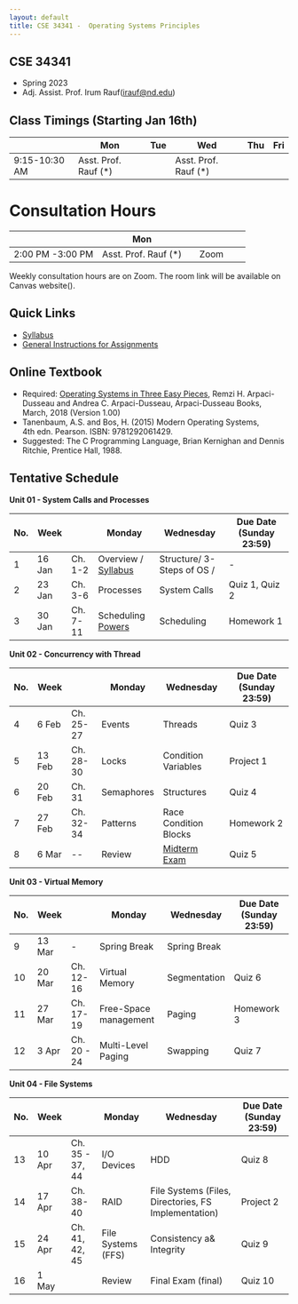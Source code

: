 ```yaml
---
layout: default
title: CSE 34341 -  Operating Systems Principles 
---
```


## CSE 34341 

- Spring 2023
- Adj. Assist. Prof. Irum Rauf(irauf@nd.edu)


## Class Timings (Starting Jan 16th)

|   | Mon | Tue | Wed | Thu | Fri |
|---|-----|-----|-----|-----|-----|
|9:15-10:30 AM | Asst. Prof. Rauf (\*) |     |   Asst. Prof. Rauf (\*)    |  |  |

# Consultation Hours

|   | Mon |  |  |  |  |
|---|-----|-----|-----|-----|-----|
|2:00 PM -3:00 PM | Asst. Prof. Rauf (\*) |     |   Zoom    |  |  | 

Weekly consultation hours are on Zoom. The room link will be available on Canvas website().

## Quick Links

- [Syllabus](syllabus)
- [General Instructions for Assignments](general)


## Online Textbook

- Required: [Operating Systems in Three Easy Pieces](https://pages.cs.wisc.edu/~remzi/OSTEP), Remzi H. Arpaci-Dusseau and Andrea C. Arpaci-Dusseau, Arpaci-Dusseau Books, March, 2018 (Version 1.00)
- Tanenbaum, A.S. and Bos, H. (2015) Modern Operating Systems, 4th edn. Pearson. ISBN: 9781292061429.
- Suggested: The C Programming Language, Brian Kernighan and Dennis Ritchie, Prentice Hall, 1988.


## Tentative Schedule

 **Unit 01 - System Calls and Processes**  
 
|No. |Week  |  | Monday |Wednesday |Due Date (Sunday 23:59) |
|---|-------|------------------------------------|--------|-----------|------------|
|1 | 16 Jan	| Ch. 1-2 | Overview / [Syllabus](syllabus) | Structure/ 3-Steps of OS / | - |
|2 | 23 Jan	| Ch. 3-6	| Processes                  | System Calls	   | Quiz 1, Quiz 2    |
|3 | 30 Jan	| Ch. 7-11| Scheduling	  [Powers](powers)                | Scheduling	                | Homework 1 |



 **Unit 02 - Concurrency with Thread**  
 
|No. |Week  |   | Monday |Wednesday |Due Date (Sunday 23:59) |
|---|-------|------------------------------------|--------|-----------|------------|
|4 | 6 Feb	| Ch. 25-27	| Events| Threads| Quiz 3 |
|5 | 13 Feb		| Ch. 28-30	   | Locks | Condition Variables | Project 1 |
|6 | 20 Feb	| Ch. 31	| Semaphores   | Structures |Quiz 4 |
|7 | 27 Feb	| Ch. 32-34	| Patterns	| Race Condition Blocks	| Homework 2|
|8 | 6 Mar	| --	      | Review | [Midterm Exam](midterm)	| Quiz 5 |

 **Unit 03 - Virtual Memory**  
 
|No. |Week  |  | Monday |Wednesday |Due Date (Sunday 23:59) |
|---|-------|------------------------------------|--------|-----------|------------|
|9 | 13 Mar		| - | Spring Break | Spring Break |  |
|10 | 20 Mar	| Ch. 12-16	| Virtual Memory | Segmentation |	 Quiz 6 | 
|11 | 27 Mar	| Ch. 17-19	| Free-Space management | Paging |	Homework 3 | 
|12 | 3 Apr	| Ch. 20 - 24	| Multi-Level Paging | Swapping	|  Quiz 7|

 **Unit 04 - File Systems**  
 
|No. |Week  |   | Monday |Wednesday | Due Date (Sunday 23:59)  |
|---|-------|------------------------------------|--------|-----------|------------|
|13 | 10 Apr	| Ch. 35 - 37, 44	| I/O Devices  | HDD | Quiz 8 | 
|14 | 17 Apr 	| Ch. 38-40	| RAID	| File Systems (Files, Directories, FS Implementation) | Project 2 |
|15 | 24 Apr	| Ch. 41, 42, 45| File Systems (FFS) | Consistency a& Integrity | Quiz 9 |
|16  | 1 May   | | Review | Final Exam (final) |  Quiz 10 |
